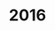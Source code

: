 ---
#This is just for you to quickly see what the file is - it can be anything you want
title: 2016

#This must match the level for the page you want it to appear on
level: Advanced Higher

#This must match the category id for the table the table you wish this to appear in
category: sqapastpapersah

#This must match the subject you wish this to appear in
subject: Chemistry

#There should be an entry here for each column in the table you wish to populate:
Year: 2016
Past Paper:
    - url: /chemistry/advancedhigher/AH SQA PP/newAH SQA PP/NAH_Chemistry_all_2016.pdf
      link_text: Paper
JABchem Marking Scheme:
    - url: /chemistry/advancedhigher/AH JABchem MSch/NewAH JABchem Msch/16AHmsch.pdf
      link_text: JABchem Solutions
SQA Marking Solutions:
    - url: /chemistry/advancedhigher/AH SQA Msch/newAH SQA Msch/mi_NAH_Chemistry_mi_2016.pdf
      link_text: SQA Solutions
---